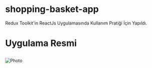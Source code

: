# shopping-basket-app
Redux Toolkit'in ReactJs Uygulamasında Kullanım Pratiği İçin Yapıldı.

# Uygulama Resmi 

## 
![Photo](https://user-images.githubusercontent.com/58556840/229197219-ab48646d-dc86-41f4-b92b-5c9cae861366.png)
